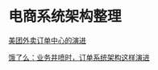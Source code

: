 # 电商系统架构整理
[美团外卖订单中心的演进](http://www.tuicool.com/articles/uINfiqq)

[饿了么：业务井喷时，订单系统架构这样演进](http://mp.weixin.qq.com/s?__biz=MjM5MDE0Mjc4MA==&mid=2650993858&idx=1&sn=ce2cc36b737da8c00ba5cfb5cfe9488a)